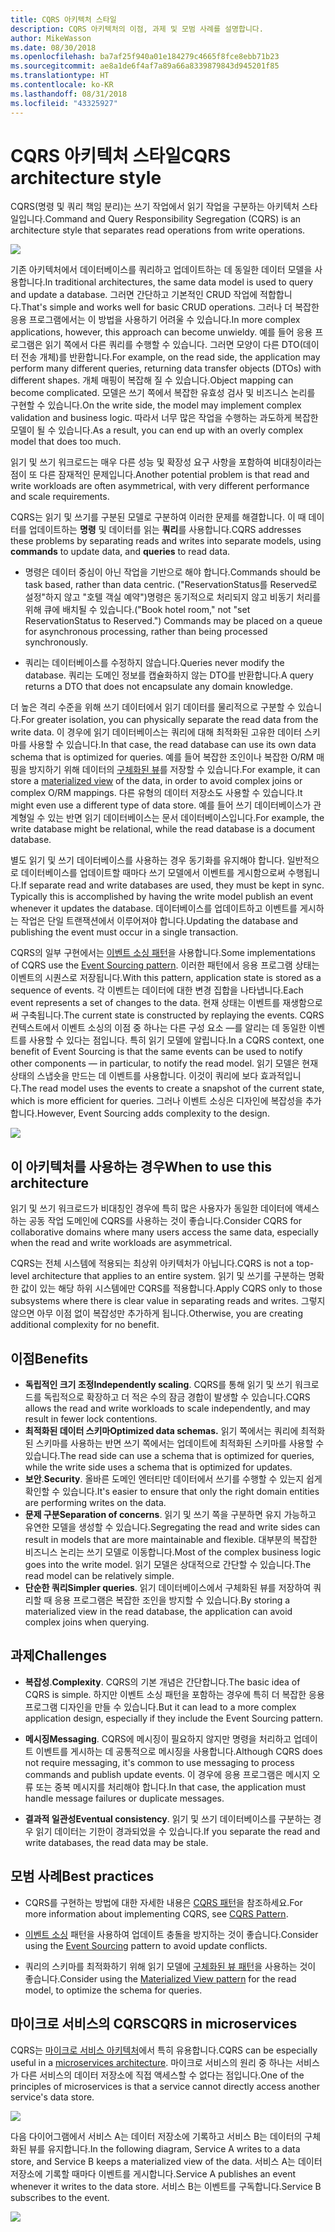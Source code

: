 ```yaml
---
title: CQRS 아키텍처 스타일
description: CQRS 아키텍처의 이점, 과제 및 모범 사례를 설명합니다.
author: MikeWasson
ms.date: 08/30/2018
ms.openlocfilehash: ba7af25f940a01e184279c4665f8fce8ebb71b23
ms.sourcegitcommit: ae8a1de6f4af7a89a66a8339879843d945201f85
ms.translationtype: HT
ms.contentlocale: ko-KR
ms.lasthandoff: 08/31/2018
ms.locfileid: "43325927"
---
```

# <a name="cqrs-architecture-style"></a><span data-ttu-id="04b85-103">CQRS 아키텍처 스타일</span><span class="sxs-lookup"><span data-stu-id="04b85-103">CQRS architecture style</span></span>

<span data-ttu-id="04b85-104">CQRS(명령 및 쿼리 책임 분리)는 쓰기 작업에서 읽기 작업을 구분하는 아키텍처 스타일입니다.</span><span class="sxs-lookup"><span data-stu-id="04b85-104">Command and Query Responsibility Segregation (CQRS) is an architecture style that separates read operations from write operations.</span></span> 

![](./images/cqrs-logical.svg)

<span data-ttu-id="04b85-105">기존 아키텍처에서 데이터베이스를 쿼리하고 업데이트하는 데 동일한 데이터 모델을 사용합니다.</span><span class="sxs-lookup"><span data-stu-id="04b85-105">In traditional architectures, the same data model is used to query and update a database.</span></span> <span data-ttu-id="04b85-106">그러면 간단하고 기본적인 CRUD 작업에 적합합니다.</span><span class="sxs-lookup"><span data-stu-id="04b85-106">That's simple and works well for basic CRUD operations.</span></span> <span data-ttu-id="04b85-107">그러나 더 복잡한 응용 프로그램에서는 이 방법을 사용하기 어려울 수 있습니다.</span><span class="sxs-lookup"><span data-stu-id="04b85-107">In more complex applications, however, this approach can become unwieldy.</span></span> <span data-ttu-id="04b85-108">예를 들어 응용 프로그램은 읽기 쪽에서 다른 쿼리를 수행할 수 있습니다. 그러면 모양이 다른 DTO(데이터 전송 개체)를 반환합니다.</span><span class="sxs-lookup"><span data-stu-id="04b85-108">For example, on the read side, the application may perform many different queries, returning data transfer objects (DTOs) with different shapes.</span></span> <span data-ttu-id="04b85-109">개체 매핑이 복잡해 질 수 있습니다.</span><span class="sxs-lookup"><span data-stu-id="04b85-109">Object mapping can become complicated.</span></span> <span data-ttu-id="04b85-110">모델은 쓰기 쪽에서 복잡한 유효성 검사 및 비즈니스 논리를 구현할 수 있습니다.</span><span class="sxs-lookup"><span data-stu-id="04b85-110">On the write side, the model may implement complex validation and business logic.</span></span> <span data-ttu-id="04b85-111">따라서 너무 많은 작업을 수행하는 과도하게 복잡한 모델이 될 수 있습니다.</span><span class="sxs-lookup"><span data-stu-id="04b85-111">As a result, you can end up with an overly complex model that does too much.</span></span>

<span data-ttu-id="04b85-112">읽기 및 쓰기 워크로드는 매우 다른 성능 및 확장성 요구 사항을 포함하여 비대칭이라는 점이 또 다른 잠재적인 문제입니다.</span><span class="sxs-lookup"><span data-stu-id="04b85-112">Another potential problem is that read and write workloads are often asymmetrical, with very different performance and scale requirements.</span></span> 

<span data-ttu-id="04b85-113">CQRS는 읽기 및 쓰기를 구분된 모델로 구분하여 이러한 문제를 해결합니다. 이 때 데이터를 업데이트하는 **명령** 및 데이터를 읽는 **쿼리**를 사용합니다.</span><span class="sxs-lookup"><span data-stu-id="04b85-113">CQRS addresses these problems by separating reads and writes into separate models, using **commands** to update data, and **queries** to read data.</span></span>

- <span data-ttu-id="04b85-114">명령은 데이터 중심이 아닌 작업을 기반으로 해야 합니다.</span><span class="sxs-lookup"><span data-stu-id="04b85-114">Commands should be task based, rather than data centric.</span></span> <span data-ttu-id="04b85-115">("ReservationStatus를 Reserved로 설정"하지 않고 "호텔 객실 예약")명령은 동기적으로 처리되지 않고 비동기 처리를 위해 큐에 배치될 수 있습니다.</span><span class="sxs-lookup"><span data-stu-id="04b85-115">("Book hotel room," not "set ReservationStatus to Reserved.") Commands may be placed on a queue for asynchronous processing, rather than being processed synchronously.</span></span>

- <span data-ttu-id="04b85-116">쿼리는 데이터베이스를 수정하지 않습니다.</span><span class="sxs-lookup"><span data-stu-id="04b85-116">Queries never modify the database.</span></span> <span data-ttu-id="04b85-117">쿼리는 도메인 정보를 캡슐화하지 않는 DTO를 반환합니다.</span><span class="sxs-lookup"><span data-stu-id="04b85-117">A query returns a DTO that does not encapsulate any domain knowledge.</span></span>

<span data-ttu-id="04b85-118">더 높은 격리 수준을 위해 쓰기 데이터에서 읽기 데이터를 물리적으로 구분할 수 있습니다.</span><span class="sxs-lookup"><span data-stu-id="04b85-118">For greater isolation, you can physically separate the read data from the write data.</span></span> <span data-ttu-id="04b85-119">이 경우에 읽기 데이터베이스는 쿼리에 대해 최적화된 고유한 데이터 스키마를 사용할 수 있습니다.</span><span class="sxs-lookup"><span data-stu-id="04b85-119">In that case, the read database can use its own data schema that is optimized for queries.</span></span> <span data-ttu-id="04b85-120">예를 들어 복잡한 조인이나 복잡한 O/RM 매핑을 방지하기 위해 데이터의 [구체화된 뷰][materialized-view]를 저장할 수 있습니다.</span><span class="sxs-lookup"><span data-stu-id="04b85-120">For example, it can store a [materialized view][materialized-view] of the data, in order to avoid complex joins or complex O/RM mappings.</span></span> <span data-ttu-id="04b85-121">다른 유형의 데이터 저장소도 사용할 수 있습니다.</span><span class="sxs-lookup"><span data-stu-id="04b85-121">It might even use a different type of data store.</span></span> <span data-ttu-id="04b85-122">예를 들어 쓰기 데이터베이스가 관계형일 수 있는 반면 읽기 데이터베이스는 문서 데이터베이스입니다.</span><span class="sxs-lookup"><span data-stu-id="04b85-122">For example, the write database might be relational, while the read database is a document database.</span></span>

<span data-ttu-id="04b85-123">별도 읽기 및 쓰기 데이터베이스를 사용하는 경우 동기화를 유지해야 합니다. 일반적으로 데이터베이스를 업데이트할 때마다 쓰기 모델에서 이벤트를 게시함으로써 수행됩니다.</span><span class="sxs-lookup"><span data-stu-id="04b85-123">If separate read and write databases are used, they must be kept in sync. Typically this is accomplished by  having the write model publish an event whenever it updates the database.</span></span> <span data-ttu-id="04b85-124">데이터베이스를 업데이트하고 이벤트를 게시하는 작업은 단일 트랜잭션에서 이루어져야 합니다.</span><span class="sxs-lookup"><span data-stu-id="04b85-124">Updating the database and publishing the event must occur in a single transaction.</span></span> 

<span data-ttu-id="04b85-125">CQRS의 일부 구현에서는 [이벤트 소싱 패턴][event-sourcing]을 사용합니다.</span><span class="sxs-lookup"><span data-stu-id="04b85-125">Some implementations of CQRS use the [Event Sourcing pattern][event-sourcing].</span></span> <span data-ttu-id="04b85-126">이러한 패턴에서 응용 프로그램 상태는 이벤트의 시퀀스로 저장됩니다.</span><span class="sxs-lookup"><span data-stu-id="04b85-126">With this pattern, application state is stored as a sequence of events.</span></span> <span data-ttu-id="04b85-127">각 이벤트는 데이터에 대한 변경 집합을 나타냅니다.</span><span class="sxs-lookup"><span data-stu-id="04b85-127">Each event represents a set of changes to the data.</span></span> <span data-ttu-id="04b85-128">현재 상태는 이벤트를 재생함으로써 구축됩니다.</span><span class="sxs-lookup"><span data-stu-id="04b85-128">The current state is constructed by replaying the events.</span></span> <span data-ttu-id="04b85-129">CQRS 컨텍스트에서 이벤트 소싱의 이점 중 하나는 다른 구성 요소 &mdash;를 알리는 데 동일한 이벤트를 사용할 수 있다는 점입니다. 특히 읽기 모델에 알립니다.</span><span class="sxs-lookup"><span data-stu-id="04b85-129">In a CQRS context, one benefit of Event Sourcing is that the same events can be used to notify other components &mdash; in particular, to notify the read model.</span></span> <span data-ttu-id="04b85-130">읽기 모델은 현재 상태의 스냅숏을 만드는 데 이벤트를 사용합니다. 이것이 쿼리에 보다 효과적입니다.</span><span class="sxs-lookup"><span data-stu-id="04b85-130">The read model uses the events to create a snapshot of the current state, which is more efficient for queries.</span></span> <span data-ttu-id="04b85-131">그러나 이벤트 소싱은 디자인에 복잡성을 추가합니다.</span><span class="sxs-lookup"><span data-stu-id="04b85-131">However, Event Sourcing adds complexity to the design.</span></span>

![](./images/cqrs-events.svg)

## <a name="when-to-use-this-architecture"></a><span data-ttu-id="04b85-132">이 아키텍처를 사용하는 경우</span><span class="sxs-lookup"><span data-stu-id="04b85-132">When to use this architecture</span></span>

<span data-ttu-id="04b85-133">읽기 및 쓰기 워크로드가 비대칭인 경우에 특히 많은 사용자가 동일한 데이터에 액세스하는 공동 작업 도메인에 CQRS를 사용하는 것이 좋습니다.</span><span class="sxs-lookup"><span data-stu-id="04b85-133">Consider CQRS for collaborative domains where many users access the same data, especially when the read and write workloads are asymmetrical.</span></span>

<span data-ttu-id="04b85-134">CQRS는 전체 시스템에 적용되는 최상위 아키텍처가 아닙니다.</span><span class="sxs-lookup"><span data-stu-id="04b85-134">CQRS is not a top-level architecture that applies to an entire system.</span></span> <span data-ttu-id="04b85-135">읽기 및 쓰기를 구분하는 명확한 값이 있는 해당 하위 시스템에만 CQRS를 적용합니다.</span><span class="sxs-lookup"><span data-stu-id="04b85-135">Apply CQRS only to those subsystems where there is clear value in separating reads and writes.</span></span> <span data-ttu-id="04b85-136">그렇지 않으면 아무 이점 없이 복잡성만 추가하게 됩니다.</span><span class="sxs-lookup"><span data-stu-id="04b85-136">Otherwise, you are creating additional complexity for no benefit.</span></span>

## <a name="benefits"></a><span data-ttu-id="04b85-137">이점</span><span class="sxs-lookup"><span data-stu-id="04b85-137">Benefits</span></span>

- <span data-ttu-id="04b85-138">**독립적인 크기 조정**</span><span class="sxs-lookup"><span data-stu-id="04b85-138">**Independently scaling**.</span></span> <span data-ttu-id="04b85-139">CQRS를 통해 읽기 및 쓰기 워크로드를 독립적으로 확장하고 더 적은 수의 잠금 경합이 발생할 수 있습니다.</span><span class="sxs-lookup"><span data-stu-id="04b85-139">CQRS allows the read and write workloads to scale independently, and may result in fewer lock contentions.</span></span>
- <span data-ttu-id="04b85-140">**최적화된 데이터 스키마**</span><span class="sxs-lookup"><span data-stu-id="04b85-140">**Optimized data schemas.**</span></span>  <span data-ttu-id="04b85-141">읽기 쪽에서는 쿼리에 최적화된 스키마를 사용하는 반면 쓰기 쪽에서는 업데이트에 최적화된 스키마를 사용할 수 있습니다.</span><span class="sxs-lookup"><span data-stu-id="04b85-141">The read side can use a schema that is optimized for queries, while the write side uses a schema that is optimized for updates.</span></span>  
- <span data-ttu-id="04b85-142">**보안**.</span><span class="sxs-lookup"><span data-stu-id="04b85-142">**Security**.</span></span> <span data-ttu-id="04b85-143">올바른 도메인 엔터티만 데이터에서 쓰기를 수행할 수 있는지 쉽게 확인할 수 있습니다.</span><span class="sxs-lookup"><span data-stu-id="04b85-143">It's easier to ensure that only the right domain entities are performing writes on the data.</span></span>
- <span data-ttu-id="04b85-144">**문제 구분**</span><span class="sxs-lookup"><span data-stu-id="04b85-144">**Separation of concerns**.</span></span> <span data-ttu-id="04b85-145">읽기 및 쓰기 쪽을 구분하면 유지 가능하고 유연한 모델을 생성할 수 있습니다.</span><span class="sxs-lookup"><span data-stu-id="04b85-145">Segregating the read and write sides can result in models that are more maintainable and flexible.</span></span> <span data-ttu-id="04b85-146">대부분의 복잡한 비즈니스 논리는 쓰기 모델로 이동합니다.</span><span class="sxs-lookup"><span data-stu-id="04b85-146">Most of the complex business logic goes into the write model.</span></span> <span data-ttu-id="04b85-147">읽기 모델은 상대적으로 간단할 수 있습니다.</span><span class="sxs-lookup"><span data-stu-id="04b85-147">The read model can be relatively simple.</span></span>
- <span data-ttu-id="04b85-148">**단순한 쿼리**</span><span class="sxs-lookup"><span data-stu-id="04b85-148">**Simpler queries**.</span></span> <span data-ttu-id="04b85-149">읽기 데이터베이스에서 구체화된 뷰를 저장하여 쿼리할 때 응용 프로그램은 복잡한 조인을 방지할 수 있습니다.</span><span class="sxs-lookup"><span data-stu-id="04b85-149">By storing a materialized view in the read database, the application can avoid complex joins when querying.</span></span>

## <a name="challenges"></a><span data-ttu-id="04b85-150">과제</span><span class="sxs-lookup"><span data-stu-id="04b85-150">Challenges</span></span>

- <span data-ttu-id="04b85-151">**복잡성**.</span><span class="sxs-lookup"><span data-stu-id="04b85-151">**Complexity**.</span></span> <span data-ttu-id="04b85-152">CQRS의 기본 개념은 간단합니다.</span><span class="sxs-lookup"><span data-stu-id="04b85-152">The basic idea of CQRS is simple.</span></span> <span data-ttu-id="04b85-153">하지만 이벤트 소싱 패턴을 포함하는 경우에 특히 더 복잡한 응용 프로그램 디자인을 만들 수 있습니다.</span><span class="sxs-lookup"><span data-stu-id="04b85-153">But it can lead to a more complex application design, especially if they include the Event Sourcing pattern.</span></span>

- <span data-ttu-id="04b85-154">**메시징**</span><span class="sxs-lookup"><span data-stu-id="04b85-154">**Messaging**.</span></span> <span data-ttu-id="04b85-155">CQRS에 메시징이 필요하지 않지만 명령을 처리하고 업데이트 이벤트를 게시하는 데 공통적으로 메시징을 사용합니다.</span><span class="sxs-lookup"><span data-stu-id="04b85-155">Although CQRS does not require messaging, it's common to use messaging to process commands and publish update events.</span></span> <span data-ttu-id="04b85-156">이 경우에 응용 프로그램은 메시지 오류 또는 중복 메시지를 처리해야 합니다.</span><span class="sxs-lookup"><span data-stu-id="04b85-156">In that case, the application must handle message failures or duplicate messages.</span></span> 

- <span data-ttu-id="04b85-157">**결과적 일관성**</span><span class="sxs-lookup"><span data-stu-id="04b85-157">**Eventual consistency**.</span></span> <span data-ttu-id="04b85-158">읽기 및 쓰기 데이터베이스를 구분하는 경우 읽기 데이터는 기한이 경과되었을 수 있습니다.</span><span class="sxs-lookup"><span data-stu-id="04b85-158">If you separate the read and write databases, the read data may be stale.</span></span> 

## <a name="best-practices"></a><span data-ttu-id="04b85-159">모범 사례</span><span class="sxs-lookup"><span data-stu-id="04b85-159">Best practices</span></span>

- <span data-ttu-id="04b85-160">CQRS를 구현하는 방법에 대한 자세한 내용은 [CQRS 패턴][cqrs-pattern]을 참조하세요.</span><span class="sxs-lookup"><span data-stu-id="04b85-160">For more information about implementing CQRS, see [CQRS Pattern][cqrs-pattern].</span></span>

- <span data-ttu-id="04b85-161">[이벤트 소싱][event-sourcing] 패턴을 사용하여 업데이트 충돌을 방지하는 것이 좋습니다.</span><span class="sxs-lookup"><span data-stu-id="04b85-161">Consider using the [Event Sourcing][event-sourcing] pattern to avoid update conflicts.</span></span>

- <span data-ttu-id="04b85-162">쿼리의 스키마를 최적화하기 위해 읽기 모델에 [구체화된 뷰 패턴][materialized-view]을 사용하는 것이 좋습니다.</span><span class="sxs-lookup"><span data-stu-id="04b85-162">Consider using the [Materialized View pattern][materialized-view] for the read model, to optimize the schema for queries.</span></span>

## <a name="cqrs-in-microservices"></a><span data-ttu-id="04b85-163">마이크로 서비스의 CQRS</span><span class="sxs-lookup"><span data-stu-id="04b85-163">CQRS in microservices</span></span>

<span data-ttu-id="04b85-164">CQRS는 [마이크로 서비스 아키텍처][microservices]에서 특히 유용합니다.</span><span class="sxs-lookup"><span data-stu-id="04b85-164">CQRS can be especially useful in a [microservices architecture][microservices].</span></span> <span data-ttu-id="04b85-165">마이크로 서비스의 원리 중 하나는 서비스가 다른 서비스의 데이터 저장소에 직접 액세스할 수 없다는 점입니다.</span><span class="sxs-lookup"><span data-stu-id="04b85-165">One of the principles of microservices is that a service cannot directly access another service's data store.</span></span>

![](./images/cqrs-microservices-wrong.png)

<span data-ttu-id="04b85-166">다음 다이어그램에서 서비스 A는 데이터 저장소에 기록하고 서비스 B는 데이터의 구체화된 뷰를 유지합니다.</span><span class="sxs-lookup"><span data-stu-id="04b85-166">In the following diagram, Service A writes to a data store, and Service B keeps a materialized view of the data.</span></span> <span data-ttu-id="04b85-167">서비스 A는 데이터 저장소에 기록할 때마다 이벤트를 게시합니다.</span><span class="sxs-lookup"><span data-stu-id="04b85-167">Service A publishes an event whenever it writes to the data store.</span></span> <span data-ttu-id="04b85-168">서비스 B는 이벤트를 구독합니다.</span><span class="sxs-lookup"><span data-stu-id="04b85-168">Service B subscribes to the event.</span></span>

![](./images/cqrs-microservices-right.png)


<!-- links -->

[cqrs-pattern]: ../../patterns/cqrs.md
[event-sourcing]: ../../patterns/event-sourcing.md
[materialized-view]: ../../patterns/materialized-view.md
[microservices]: ./microservices.md
